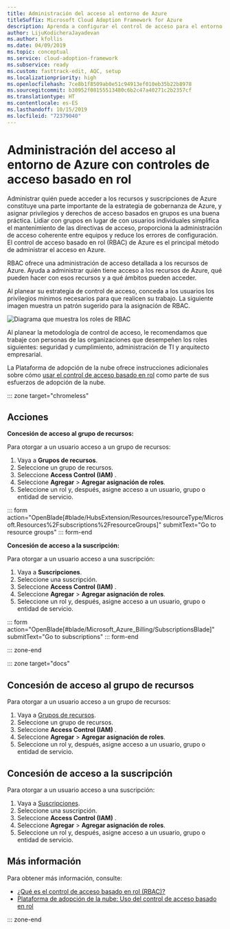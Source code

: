 ```yaml
---
title: Administración del acceso al entorno de Azure
titleSuffix: Microsoft Cloud Adoption Framework for Azure
description: Aprenda a configurar el control de acceso para el entorno de Azure con control de acceso basado en rol (RBAC).
author: LijuKodicheraJayadevan
ms.author: kfollis
ms.date: 04/09/2019
ms.topic: conceptual
ms.service: cloud-adoption-framework
ms.subservice: ready
ms.custom: fasttrack-edit, AQC, setup
ms.localizationpriority: high
ms.openlocfilehash: 7ce8b1f8509ab0e51c94913ef010eb35b22b8978
ms.sourcegitcommit: b30952f08155513480c6b2c47a40271c2b2357cf
ms.translationtype: HT
ms.contentlocale: es-ES
ms.lasthandoff: 10/15/2019
ms.locfileid: "72379040"
---
```

# <a name="manage-access-to-your-azure-environment-with-role-based-access-controls"></a>Administración del acceso al entorno de Azure con controles de acceso basado en rol

Administrar quién puede acceder a los recursos y suscripciones de Azure constituye una parte importante de la estrategia de gobernanza de Azure, y asignar privilegios y derechos de acceso basados en grupos es una buena práctica. Lidiar con grupos en lugar de con usuarios individuales simplifica el mantenimiento de las directivas de acceso, proporciona la administración de acceso coherente entre equipos y reduce los errores de configuración. El control de acceso basado en rol (RBAC) de Azure es el principal método de administrar el acceso en Azure.

RBAC ofrece una administración de acceso detallada a los recursos de Azure. Ayuda a administrar quién tiene acceso a los recursos de Azure, qué pueden hacer con esos recursos y a qué ámbitos pueden acceder.

Al planear su estrategia de control de acceso, conceda a los usuarios los privilegios mínimos necesarios para que realicen su trabajo. La siguiente imagen muestra un patrón sugerido para la asignación de RBAC.

![Diagrama que muestra los roles de RBAC](./media/manage-access/role-examples.png)

Al planear la metodología de control de acceso, le recomendamos que trabaje con personas de las organizaciones que desempeñen los roles siguientes: seguridad y cumplimiento, administración de TI y arquitecto empresarial.

La Plataforma de adopción de la nube ofrece instrucciones adicionales sobre cómo [usar el control de acceso basado en rol](../azure-best-practices/roles.md) como parte de sus esfuerzos de adopción de la nube.

::: zone target="chromeless"

## <a name="actions"></a>Acciones

**Concesión de acceso al grupo de recursos:**

Para otorgar a un usuario acceso a un grupo de recursos:

1. Vaya a **Grupos de recursos**.
1. Seleccione un grupo de recursos.
1. Seleccione **Access Control (IAM)** .
1. Seleccione **Agregar** > **Agregar asignación de roles**.
1. Seleccione un rol y, después, asigne acceso a un usuario, grupo o entidad de servicio.

::: form action="OpenBlade[#blade/HubsExtension/Resources/resourceType/Microsoft.Resources%2Fsubscriptions%2FresourceGroups]" submitText="Go to resource groups" ::: form-end

**Concesión de acceso a la suscripción:**

Para otorgar a un usuario acceso a una suscripción:

1. Vaya a **Suscripciones**.
1. Seleccione una suscripción.
1. Seleccione **Access Control (IAM)** .
1. Seleccione **Agregar** > **Agregar asignación de roles**.
1. Seleccione un rol y, después, asigne acceso a un usuario, grupo o entidad de servicio.

::: form action="OpenBlade[#blade/Microsoft_Azure_Billing/SubscriptionsBlade]" submitText="Go to subscriptions" ::: form-end

::: zone-end

::: zone target="docs"

## <a name="grant-resource-group-access"></a>Concesión de acceso al grupo de recursos

Para otorgar a un usuario acceso a un grupo de recursos:

1. Vaya a [Grupos de recursos](https://portal.azure.com/#blade/HubsExtension/Resources/resourceType/Microsoft.Resources%2Fsubscriptions%2FresourceGroups).
1. Seleccione un grupo de recursos.
1. Seleccione **Access Control (IAM)** .
1. Seleccione **Agregar** > **Agregar asignación de roles**.
1. Seleccione un rol y, después, asigne acceso a un usuario, grupo o entidad de servicio.

## <a name="grant-subscription-access"></a>Concesión de acceso a la suscripción

Para otorgar a un usuario acceso a una suscripción:

1. Vaya a [Suscripciones](https://portal.azure.com/#blade/Microsoft_Azure_Billing/SubscriptionsBlade).
1. Seleccione una suscripción.
1. Seleccione **Access Control (IAM)** .
1. Seleccione **Agregar** > **Agregar asignación de roles**.
1. Seleccione un rol y, después, asigne acceso a un usuario, grupo o entidad de servicio.

## <a name="learn-more"></a>Más información

Para obtener más información, consulte:

- [¿Qué es el control de acceso basado en rol (RBAC)?](https://docs.microsoft.com/azure/role-based-access-control/overview)
- [Plataforma de adopción de la nube: Uso del control de acceso basado en rol](../azure-best-practices/roles.md)

::: zone-end
